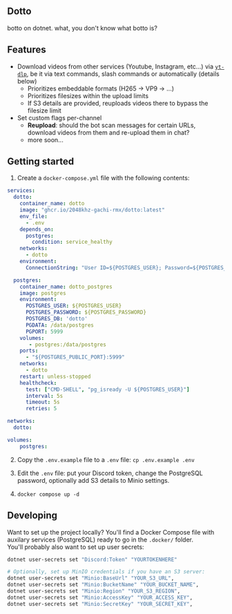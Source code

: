 ## Dotto
botto on dotnet.
what, you don't know what botto is?

## Features
- Download videos from other services (Youtube, Instagram, etc...) via [`yt-dlp`](https://github.com/yt-dlp/yt-dlp), be it via text commands, slash commands or automatically (details below)
  - Prioritizes embeddable formats (H265 -> VP9 -> ...)
  - Prioritizes filesizes within the upload limits
  - If S3 details are provided, reuploads videos there to bypass the filesize limit
- Set custom flags per-channel
  - **Reupload**: should the bot scan messages for certain URLs, download videos from them and re-upload them in chat?
  - more soon...

## Getting started
1. Create a `docker-compose.yml` file with the following contents:
```yaml
services:
  dotto:
    container_name: dotto
    image: "ghcr.io/2048khz-gachi-rmx/dotto:latest"
    env_file:
      - .env
    depends_on:
      postgres:
        condition: service_healthy
    networks:
      - dotto
    environment:
      ConnectionString: "User ID=${POSTGRES_USER}; Password=${POSTGRES_PASSWORD}; Host=postgres; Port=5999; Database=dotto"

  postgres:
    container_name: dotto_postgres
    image: postgres
    environment:
      POSTGRES_USER: ${POSTGRES_USER}
      POSTGRES_PASSWORD: ${POSTGRES_PASSWORD}
      POSTGRES_DB: 'dotto'
      PGDATA: /data/postgres
      PGPORT: 5999
    volumes:
       - postgres:/data/postgres
    ports:
      - "${POSTGRES_PUBLIC_PORT}:5999"
    networks:
      - dotto
    restart: unless-stopped
    healthcheck:
      test: ["CMD-SHELL", "pg_isready -U ${POSTGRES_USER}"]
      interval: 5s
      timeout: 5s
      retries: 5

networks:
  dotto:

volumes:
    postgres:
```

2. Copy the `.env.example` file to a `.env` file:
`cp .env.example .env`

3. Edit the `.env` file: put your Discord token, change the PostgreSQL password, optionally add S3 details to Minio settings.

4. `docker compose up -d`

## Developing
Want to set up the project locally?
You'll find a Docker Compose file with auxilary services (PostgreSQL) ready to go in the `.docker/` folder.  
You'll probably also want to set up user secrets:
```sh
dotnet user-secrets set "Discord:Token" "YOURTOKENHERE"

# Optionally, set up MinIO credentials if you have an S3 server:
dotnet user-secrets set "Minio:BaseUrl" "YOUR_S3_URL",
dotnet user-secrets set "Minio:BucketName" "YOUR_BUCKET_NAME",
dotnet user-secrets set "Minio:Region" "YOUR_S3_REGION",
dotnet user-secrets set "Minio:AccessKey" "YOUR_ACCESS_KEY",
dotnet user-secrets set "Minio:SecretKey" "YOUR_SECRET_KEY",
```